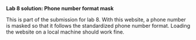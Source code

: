 **Lab 8 solution: Phone number format mask**

This is part of the submission for lab 8. With this website, a phone number is masked so that it follows the standardized phone number format. Loading the website on a local machine should work fine.